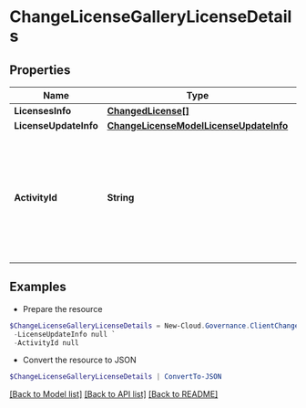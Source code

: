 # ChangeLicenseGalleryLicenseDetails
## Properties

Name | Type | Description | Notes
------------ | ------------- | ------------- | -------------
**LicensesInfo** | [**ChangedLicense[]**](ChangedLicense.md) |  | [optional] 
**LicenseUpdateInfo** | [**ChangeLicenseModelLicenseUpdateInfo**](ChangeLicenseModelLicenseUpdateInfo.md) |  | [optional] 
**ActivityId** | **String** | An unique identifier for the activity which can be used to find configuration in the dynamic service if it is assign by IT | [optional] 

## Examples

- Prepare the resource
```powershell
$ChangeLicenseGalleryLicenseDetails = New-Cloud.Governance.ClientChangeLicenseGalleryLicenseDetails  -LicensesInfo null `
 -LicenseUpdateInfo null `
 -ActivityId null
```

- Convert the resource to JSON
```powershell
$ChangeLicenseGalleryLicenseDetails | ConvertTo-JSON
```

[[Back to Model list]](../README.md#documentation-for-models) [[Back to API list]](../README.md#documentation-for-api-endpoints) [[Back to README]](../README.md)

